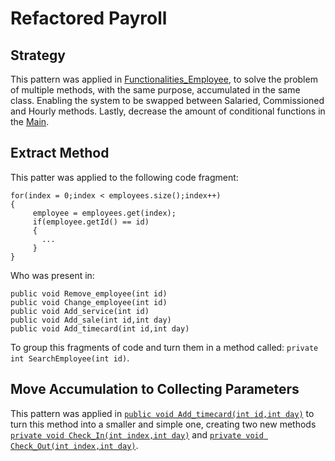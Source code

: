 # Refactored Payroll

 ## Strategy
 
  This pattern was applied in [Functionalities_Employee](https://github.com/Tayco110/Payroll/blob/main/Payroll/src/functionalities/Functionalities_Employee.java), to solve    the problem of multiple methods, with the same purpose, accumulated in the same class. Enabling the system to be swapped between Salaried, Commissioned and Hourly methods. Lastly, decrease the amount of conditional functions in the [Main](https://github.com/Tayco110/Payroll/blob/main/Payroll/src/Main.java).
  
 ## Extract Method
 
  This patter was applied to the following code fragment:
  ```
  for(index = 0;index < employees.size();index++)
  {
       employee = employees.get(index);
       if(employee.getId() == id)
       {
         ...
       }
  }
  ```
  Who was present in:
  ```
  public void Remove_employee(int id)
  public void Change_employee(int id)
  public void Add_service(int id)
  public void Add_sale(int id,int day)
  public void Add_timecard(int id,int day)
  ```
  To group this fragments of code and turn them in a method called: `private int SearchEmployee(int id)`.
  
  ## Move Accumulation to Collecting Parameters
  
  This pattern was applied in [`public void Add_timecard(int id,int day)`](https://github.com/Tayco110/Refactored_Payroll/blob/main/Refactored%20Payroll/src/functionalities/HourlyStrategy.java#L347) to turn this method into a smaller and simple one, creating two new methods [`private void Check_In(int index,int day)`](https://github.com/Tayco110/Refactored_Payroll/blob/main/Refactored%20Payroll/src/functionalities/HourlyStrategy.java#L40) and [`private void Check_Out(int index,int day)`](https://github.com/Tayco110/Refactored_Payroll/blob/main/Refactored%20Payroll/src/functionalities/HourlyStrategy.java#L63).
  
 
 
